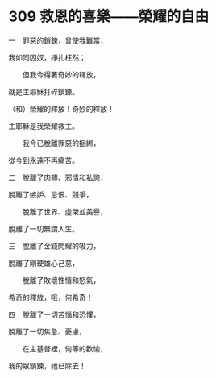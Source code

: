 # 309 救恩的喜樂——榮耀的自由

一　罪惡的鎖鍊，曾使我難當，

我如同囚奴，掙扎枉然；

　　但我今得著奇妙的釋放，

就是主耶穌打碎鎖鍊。

（和）榮耀的釋放！奇妙的釋放！

主耶穌是我榮耀救主。

　　我今已脫離罪惡的捆綁，

從今到永遠不再痛苦。

二　脫離了肉體、邪情和私慾，

脫離了嫉妒、忌恨、競爭，

　　脫離了世界、虛榮並美譽，

脫離了一切無謂人生。

三　脫離了金錢閃耀的吸力，

脫離了剛硬雄心己意，

　　脫離了敗壞性情和怒氣，

希奇的釋放，哦，何希奇！

四　脫離了一切苦惱和恐懼，

脫離了一切焦急、憂慮，

　　在主基督裡，何等的歡愉，

我的眾鎖鍊，祂已除去！

